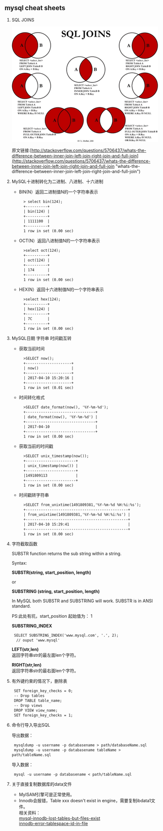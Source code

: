 ## mysql cheat sheets
1. SQL JOINS

	![SQL JOINS](images/Visual_SQL_JOINS_orig.jpg)
	
	原文链接:[http://stackoverflow.com/questions/5706437/whats-the-difference-between-inner-join-left-join-right-join-and-full-join](http://stackoverflow.com/questions/5706437/whats-the-difference-between-inner-join-left-join-right-join-and-full-join "whats-the-difference-between-inner-join-left-join-right-join-and-full-join")
2. MySQL十进制转化为二进制、八进制、十六进制 
	- BIN(N）返回二进制值N的一个字符串表示

		    > select bin(124);
    		+----------+
    		| bin(124) |
    		+----------+
    		| 1111100  |
    		+----------+
    		1 row in set (0.00 sec)
	- OCT(N）返回八进制值N的一个字符串表示

    	    >select oct(124);
	    	+----------+
	    	| oct(124) |
	    	+----------+
	    	| 174      |
	    	+----------+
	    	1 row in set (0.00 sec)
	- HEX(N）返回十六进制值N的一个字符串表示
	
		    >select hex(124);
    		+----------+
    		| hex(124) |
    		+----------+
    		| 7C       |
    		+----------+
    		1 row in set (0.00 sec)

	
3. MySQL日期 字符串 时间戳互转 
	- 获取当前时间
		
		    >SELECT now();
    		+---------------------+
    		| now()   			  |
    		+---------------------+
    		| 2017-04-10 15:20:16 |
    		+---------------------+
    		1 row in set (0.01 sec)
	- 时间转化格式
		
		    >SELECT date_format(now(), '%Y-%m-%d');
    		+--------------------------------+
    		| date_format(now(), '%Y-%m-%d') |
    		+--------------------------------+
    		| 2017-04-10 					 |
    		+--------------------------------+
    		1 row in set (0.00 sec)
	- 获取当前的时间戳
		
		    >SELECT unix_timestamp(now());  
			+-----------------------+
			| unix_timestamp(now()) |
			+-----------------------+
			|1491809113             |
			+-----------------------+
			1 row in set (0.00 sec)
	- 时间戳转字符串
		
		    >SELECT from_unixtime(1491809381,'%Y-%m-%d %H:%i:%s');
    		+-----------------------------------------------+
    		| from_unixtime(1491809381,'%Y-%m-%d %H:%i:%s') |
    		+-----------------------------------------------+
    		| 2017-04-10 15:29:41   						|
    		+-----------------------------------------------+
    		1 row in set (0.00 sec)

4. 字符截取函数

	SUBSTR function returns the sub string within a string.
	
	Syntax:
	
	**SUBSTR(string, start_position, length)**
	
	or
	
	**SUBSTRING (string, start_position, length)**
	
	In MySQL both SUBSTR and SUBSTRING will work. SUBSTR is in ANSI standard.
	
	PS:此处有坑，start_position 起始值为： 1  
	
	**SUBSTRING_INDEX**
	
		SELECT SUBSTRING_INDEX('www.mysql.com', '.', 2);
		 // ouput 'www.mysql'
	**LEFT(str,len)**  
	返回字符串str的最左面len个字符。
	
	**RIGHT(str,len)**  
	返回字符串str的最右面len个字符。

5. 有外键约束的情况下，删除表

		SET foreign_key_checks = 0;
		-- Drop tables
		DROP TABLE table_name;
		-- Drop views
		DROP VIEW view_name;
		SET foreign_key_checks = 1;
6. 命令行导入导出SQL

	导出数据：
	
		mysqldump -u username -p databasename > path/databaseName.sql
	    mysqldump -u username -p databasename tableName > path/tableName.sql
	
	导入数据：
	
	    mysql -u username -p databasename < path/tableName.sql
7. 关于直接复制数据库的data文件
	- MyISAM引擎可是正常使用。
	- Innodb会报错，Table xxx doesn't exist in engine，需要复制ibdata1文件。  
	相关资料：  
	[mysql-innodb-lost-tables-but-files-exist](https://superuser.com/questions/675445/mysql-innodb-lost-tables-but-files-exist)  
	[innodb-error-tablespace-id-in-file](http://www.chriscalender.com/tag/innodb-error-tablespace-id-in-file/)
	